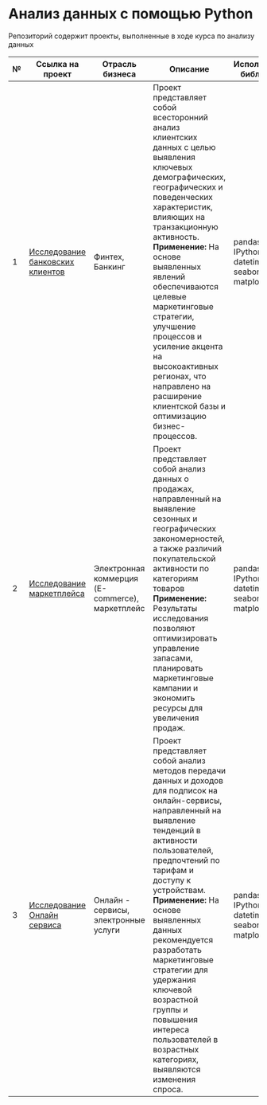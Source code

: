 # Анализ данных с помощью Python
Репозиторий содержит проекты, выполненные в ходе курса по анализу данных

№ | Ссылка на проект | Отрасль бизнеса | Описание | Используемые библиотеки | Презентация проекта
---|---|---|---|---|---
1 | [Исследование банковских клиентов](https://github.com/Elena-Kos/Portfolio_Python/tree/911ac9ed29bf834aa433ddd21a5ef61c83cfa68f/Banking_research)| Финтех, Банкинг | Проект представляет собой всесторонний анализ клиентских данных с целью выявления ключевых демографических, географических и поведенческих характеристик, влияющих на транзакционную активность. **Применение:** На основе выявленных явлений обеспечиваются целевые маркетинговые стратегии, улучшение процессов и усиление акцента на высокоактивных регионах, что направлено на расширение клиентской базы и оптимизацию бизнес-процессов.|pandas; numpy; IPython.display; datetime; seaborn; matplotlib| [Презентация: "Исследование банковских клиентов"]( https://drive.google.com/file/d/1NBOz8wsszi0MoZJ7TU1-UfXj0rb7iPr8/view?usp=sharing)
2 | [Исследование маркетплейса](https://github.com/Elena-Kos/Portfolio_Python/tree/911ac9ed29bf834aa433ddd21a5ef61c83cfa68f/Marketplace_research)| Электронная коммерция (E-commerce), маркетплейс | Проект представляет собой анализ данных о продажах, направленный на выявление сезонных и географических закономерностей, а также различий покупательской активности по категориям товаров **Применение:** Результаты исследования позволяют оптимизировать управление запасами, планировать маркетинговые кампании и экономить ресурсы для увеличения продаж.|pandas; numpy; IPython.display; datetime; seaborn; matplotlib| [Презентация: "Исследование маркетплейса"]( https://drive.google.com/file/d/1dXk3q74F4zGFns1jYLEu6Rspqokh_V6V/view?usp=sharing)
3 | [Исследование Онлайн сервиса](https://github.com/Elena-Kos/Portfolio_Python/tree/911ac9ed29bf834aa433ddd21a5ef61c83cfa68f/OnlineService_research)| Онлайн - сервисы, электронные услуги | Проект представляет собой анализ методов передачи данных и доходов для подписок на онлайн-сервисы, направленный на выявление тенденций в активности пользователей, предпочтений по тарифам и доступу к устройствам. **Применение:** На основе выявленных данных рекомендуется разработать маркетинговые стратегии для удержания ключевой возрастной группы и повышения интереса пользователей в возрастных категориях, выявляются изменения спроса.|pandas; numpy; IPython.display; datetime; seaborn; matplotlib| [Презентация: "Исследование Онлайн сервиса"](https://drive.google.com/file/d/16V7OqPaDjkNmbUH_qZRckwWlyMSOhjLx/view?usp=sharing)
